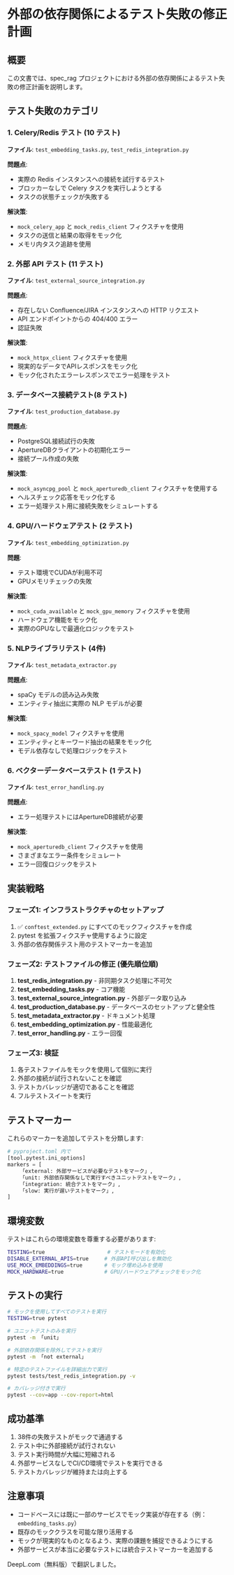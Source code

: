 # 外部の依存関係によるテスト失敗の修正計画

## 概要

この文書では、spec_rag プロジェクトにおける外部の依存関係によるテスト失敗の修正計画を説明します。

## テスト失敗のカテゴリ

### 1. Celery/Redis テスト (10 テスト)

**ファイル**: `test_embedding_tasks.py`, `test_redis_integration.py`

**問題点**:

- 実際の Redis インスタンスへの接続を試行するテスト
- ブロッカーなしで Celery タスクを実行しようとする
- タスクの状態チェックが失敗する

**解決策**:

- `mock_celery_app` と `mock_redis_client` フィクスチャを使用
- タスクの送信と結果の取得をモック化
- メモリ内タスク追跡を使用

### 2. 外部 API テスト (11 テスト)

**ファイル**: `test_external_source_integration.py`

**問題点**:

- 存在しない Confluence/JIRA インスタンスへの HTTP リクエスト
- API エンドポイントからの 404/400 エラー
- 認証失敗

**解決策**:

- `mock_httpx_client` フィクスチャを使用
- 現実的なデータでAPIレスポンスをモック化
- モック化されたエラーレスポンスでエラー処理をテスト

### 3. データベース接続テスト(8 テスト)

**ファイル**: `test_production_database.py`

**問題点**:

- PostgreSQL接続試行の失敗
- ApertureDBクライアントの初期化エラー
- 接続プール作成の失敗

**解決策**:

- `mock_asyncpg_pool` と `mock_aperturedb_client` フィクスチャを使用する
- ヘルスチェック応答をモック化する
- エラー処理テスト用に接続失敗をシミュレートする

### 4. GPU/ハードウェアテスト (2 テスト)

**ファイル**: `test_embedding_optimization.py`

**問題**:

- テスト環境でCUDAが利用不可
- GPUメモリチェックの失敗

**解決策**:

- `mock_cuda_available` と `mock_gpu_memory` フィクスチャを使用
- ハードウェア機能をモック化
- 実際のGPUなしで最適化ロジックをテスト

### 5. NLPライブラリテスト (4件)

**ファイル**: `test_metadata_extractor.py`

**問題点**:

- spaCy モデルの読み込み失敗
- エンティティ抽出に実際の NLP モデルが必要

**解決策**:

- `mock_spacy_model` フィクスチャを使用
- エンティティとキーワード抽出の結果をモック化
- モデル依存なしで処理ロジックをテスト

### 6. ベクターデータベーステスト (1 テスト)

**ファイル**: `test_error_handling.py`

**問題点**:

- エラー処理テストにはApertureDB接続が必要

**解決策**:

- `mock_aperturedb_client` フィクスチャを使用
- さまざまなエラー条件をシミュレート
- エラー回復ロジックをテスト

## 実装戦略

### フェーズ1: インフラストラクチャのセットアップ

1. ✅ `conftest_extended.py` にすべてのモックフィクスチャを作成
2. pytest を拡張フィクスチャ使用するように設定
3. 外部の依存関係テスト用のテストマーカーを追加

### フェーズ2: テストファイルの修正 (優先順位順)

1. **test_redis_integration.py** - 非同期タスク処理に不可欠
2. **test_embedding_tasks.py** - コア機能
3. **test_external_source_integration.py** - 外部データ取り込み
4. **test_production_database.py** - データベースのセットアップと健全性
5. **test_metadata_extractor.py** - ドキュメント処理
6. **test_embedding_optimization.py** - 性能最適化
7. **test_error_handling.py** - エラー回復

### フェーズ3: 検証

1. 各テストファイルをモックを使用して個別に実行
2. 外部の接続が試行されないことを確認
3. テストカバレッジが適切であることを確認
4. フルテストスイートを実行

## テストマーカー

これらのマーカーを追加してテストを分類します:

```python
# pyproject.toml 内で
[tool.pytest.ini_options]
markers = [
    「external: 外部サービスが必要なテストをマーク」,
    「unit: 外部依存関係なしで実行すべきユニットテストをマーク」,
    「integration: 統合テストをマーク」,
    「slow: 実行が遅いテストをマーク」,
]
```

## 環境変数

テストはこれらの環境変数を尊重する必要があります:

```bash
TESTING=true                    # テストモードを有効化
DISABLE_EXTERNAL_APIS=true     # 外部API呼び出しを無効化
USE_MOCK_EMBEDDINGS=true       # モック埋め込みを使用
MOCK_HARDWARE=true             # GPU/ハードウェアチェックをモック化
```

## テストの実行

```bash
# モックを使用してすべてのテストを実行
TESTING=true pytest

# ユニットテストのみを実行
pytest -m 「unit」

# 外部依存関係を除外してテストを実行
pytest -m 「not external」

# 特定のテストファイルを詳細出力で実行
pytest tests/test_redis_integration.py -v

# カバレッジ付きで実行
pytest --cov=app --cov-report=html
```

## 成功基準

1. 38件の失敗テストがモックで通過する
2. テスト中に外部接続が試行されない
3. テスト実行時間が大幅に短縮される
4. 外部サービスなしでCI/CD環境でテストを実行できる
5. テストカバレッジが維持または向上する

## 注意事項

- コードベースには既に一部のサービスでモック実装が存在する（例：`embedding_tasks.py`）
- 既存のモッククラスを可能な限り活用する
- モックが現実的なものとなるよう、実際の課題を捕捉できるようにする
- 外部サービスが本当に必要なテストには統合テストマーカーを追加する

DeepL.com（無料版）で翻訳しました。
